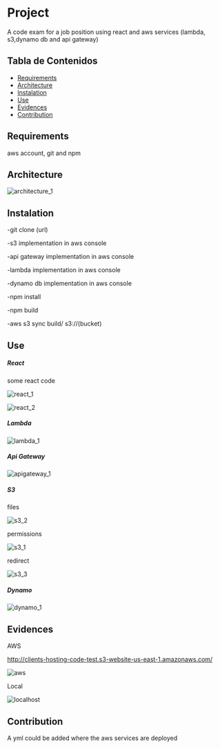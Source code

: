 # Project

A code exam for a job position using react and aws services (lambda, s3,dynamo db and api gateway)

## Tabla de Contenidos

- [Requirements](#requirements)
- [Architecture](#architecture)
- [Instalation](#instalation)
- [Use](#use)
- [Evidences](#evidences)
- [Contribution](#contribution)


## Requirements

aws account, git and npm

## Architecture

![architecture_1](./src/img/architecture_1.png)

## Instalation

-git clone (url)

-s3 implementation in aws console

-api gateway implementation in aws console

-lambda implementation in aws console

-dynamo db implementation in aws console

-npm install

-npm build 

-aws s3 sync build/ s3://(bucket)

## Use

##### React

some react code

![react_1](./src/img/react_1.PNG)

![react_2](./src/img/react_2.PNG)

##### Lambda

![lambda_1](./src/img/lambda_1.PNG)

##### Api Gateway

![apigateway_1](./src/img/apigateway_1.PNG)

##### S3

files


![s3_2](./src/img/s3_2.PNG)

permissions

![s3_1](./src/img/s3_1.PNG)

redirect

![s3_3](./src/img/s3_3.PNG)

##### Dynamo

![dynamo_1](./src/img/dynamo_1.PNG)

## Evidences

AWS

http://clients-hosting-code-test.s3-website-us-east-1.amazonaws.com/

![aws](./src/img/aws.PNG)

Local

![localhost](./src/img/localhost.PNG)

## Contribution

A yml could be added where the aws services are deployed